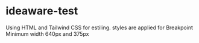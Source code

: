 # ideaware-test
Using HTML and Tailwind CSS for estiling.
styles are applied for Breakpoint	Minimum width 640px	and 375px

